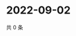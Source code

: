 # 2022-09-02

共 0 条

<!-- BEGIN WEIBO -->
<!-- 最后更新时间 Fri Sep 02 2022 22:02:13 GMT+0800 (China Standard Time) -->

<!-- END WEIBO -->
